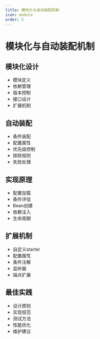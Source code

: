 ```yaml
---
title: 模块化与自动装配机制
icon: module
order: 5
---
```


# 模块化与自动装配机制

## 模块化设计
- 模块定义
- 依赖管理
- 版本控制
- 接口设计
- 扩展机制

## 自动装配
- 条件装配
- 配置属性
- 优先级控制
- 排除规则
- 失败处理

## 实现原理
- 配置加载
- 条件评估
- Bean创建
- 依赖注入
- 生命周期

## 扩展机制
- 自定义starter
- 配置属性
- 条件注解
- 监听器
- 端点扩展

## 最佳实践
- 设计原则
- 实现规范
- 测试方法
- 性能优化
- 维护建议

